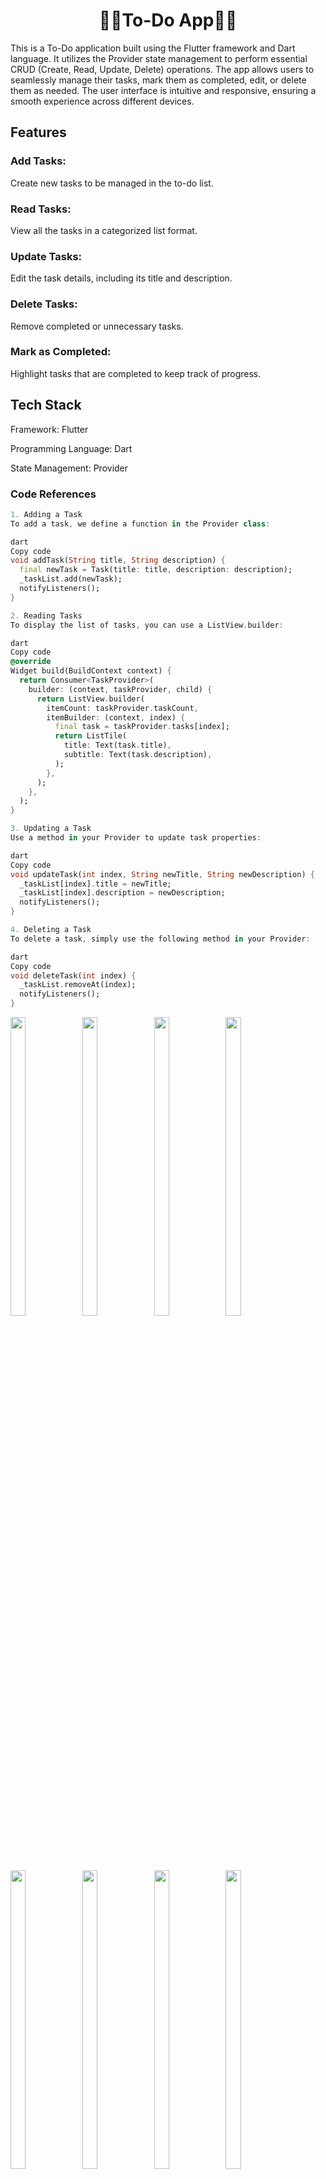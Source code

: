 

<h1 align="center">🔶🔸To-Do App🔸🔶</h1>

This is a To-Do application built using the Flutter framework and Dart language. It utilizes the Provider state management to perform essential CRUD (Create, Read, Update, Delete) operations. The app allows users to seamlessly manage their tasks, mark them as completed, edit, or delete them as needed. The user interface is intuitive and responsive, ensuring a smooth experience across different devices.

## Features
### Add Tasks:
 Create new tasks to be managed in the to-do list.
### Read Tasks: 
View all the tasks in a categorized list format.
### Update Tasks:
 Edit the task details, including its title and description.
### Delete Tasks: 
Remove completed or unnecessary tasks.
### Mark as Completed:
 Highlight tasks that are completed to keep track of progress.
## Tech Stack

Framework: Flutter

Programming Language: Dart

State Management: Provider

### Code References
```dart
1. Adding a Task
To add a task, we define a function in the Provider class:

dart
Copy code
void addTask(String title, String description) {
  final newTask = Task(title: title, description: description);
  _taskList.add(newTask);
  notifyListeners();
}
```
```dart
2. Reading Tasks
To display the list of tasks, you can use a ListView.builder:

dart
Copy code
@override
Widget build(BuildContext context) {
  return Consumer<TaskProvider>(
    builder: (context, taskProvider, child) {
      return ListView.builder(
        itemCount: taskProvider.taskCount,
        itemBuilder: (context, index) {
          final task = taskProvider.tasks[index];
          return ListTile(
            title: Text(task.title),
            subtitle: Text(task.description),
          );
        },
      );
    },
  );
}
```
```dart
3. Updating a Task
Use a method in your Provider to update task properties:

dart
Copy code
void updateTask(int index, String newTitle, String newDescription) {
  _taskList[index].title = newTitle;
  _taskList[index].description = newDescription;
  notifyListeners();
}
```
```dart
4. Deleting a Task
To delete a task, simply use the following method in your Provider:

dart
Copy code
void deleteTask(int index) {
  _taskList.removeAt(index);
  notifyListeners();
}
```

<p>
 

  <img src="https://github.com/user-attachments/assets/9b3d1567-2236-43f0-ac25-c331effde875" width="22%" Height="35%">
    <img src="https://github.com/user-attachments/assets/3aa7e0e4-bbc6-4647-9c1c-b450218a3ac9" width="22%" Height="35%">
      <img src="https://github.com/user-attachments/assets/6d06267b-88af-4878-834e-78bf2b2a02e9" width="22%" Height="35%">
      <img src="https://github.com/user-attachments/assets/1f19edbf-2eaf-4363-92c3-6d7136a0fee4" width="22%" Height="35%">
    <img src="https://github.com/user-attachments/assets/e5e97814-7844-4131-8b80-8c75b3f240c9" width="22%" Height="35%">
      <img src="https://github.com/user-attachments/assets/997e0801-cb78-4e4c-bc15-85ca71c1e5b7" width="22%" Height="35%">
      <img src="https://github.com/user-attachments/assets/6d409537-f084-4c3f-a988-6671579917a9" width="22%" Height="35%">
    <img src="https://github.com/user-attachments/assets/6f0a6962-4c94-4d62-bcec-7827850c7081" width="22%" Height="35%">
      
</p>



https://github.com/user-attachments/assets/aa05ab7b-d012-4ed2-a48e-54e95f502102


<h1 align="center">🔶🔸Counter App🔸🔶</h1> 

# Description

This Flutter-based counter app demonstrates how to use the **Shared Preferences** package to store data persistently. The app allows users to increment a counter, with its value saved locally so that it remains consistent even when the app is restarted. Additionally, users can change the background color, which is also stored persistently.

### Key Features

1. **Persistent Counter**: The counter's value is saved using Shared Preferences, ensuring data continuity across sessions.
2. **Background Color Customization**: Users can choose a background color, and the selected color is stored persistently.

### Code Overview

To set up Shared Preferences in the app, include the package in `pubspec.yaml`:

```yaml
dependencies:
  flutter:
    sdk: flutter
  shared_preferences: ^2.0.0  # Check for the latest version
```

Then, import and use Shared Preferences in your code:

```dart
import 'package:flutter/material.dart';
import 'package:shared_preferences/shared_preferences.dart';

void main() => runApp(CounterApp());

class CounterApp extends StatelessWidget {
  @override
  Widget build(BuildContext context) {
    return MaterialApp(
      home: CounterPage(),
    );
  }
}

class CounterPage extends StatefulWidget {
  @override
  _CounterPageState createState() => _CounterPageState();
}

class _CounterPageState extends State<CounterPage> {
  int _counter = 0;
  Color _bgColor = Colors.white;

  @override
  void initState() {
    super.initState();
    _loadCounter();
    _loadBgColor();
  }

  _loadCounter() async {
    SharedPreferences prefs = await SharedPreferences.getInstance();
    setState(() {
      _counter = prefs.getInt('counter') ?? 0;
    });
  }

  _incrementCounter() async {
    SharedPreferences prefs = await SharedPreferences.getInstance();
    setState(() {
      _counter++;
      prefs.setInt('counter', _counter);
    });
  }

  _loadBgColor() async {
    SharedPreferences prefs = await SharedPreferences.getInstance();
    setState(() {
      _bgColor = Color(prefs.getInt('bgColor') ?? Colors.white.value);
    });
  }

  _changeBgColor(Color color) async {
    SharedPreferences prefs = await SharedPreferences.getInstance();
    setState(() {
      _bgColor = color;
      prefs.setInt('bgColor', color.value);
    });
  }

  @override
  Widget build(BuildContext context) {
    return Scaffold(
      backgroundColor: _bgColor,
      appBar: AppBar(title: Text("Counter App")),
      body: Center(
        child: Column(
          mainAxisAlignment: MainAxisAlignment.center,
          children: <Widget>[
            Text('Counter: $_counter'),
            SizedBox(height: 20),
            ElevatedButton(
              onPressed: _incrementCounter,
              child: Text('Increment Counter'),
            ),
            SizedBox(height: 20),
            ElevatedButton(
              onPressed: () => _changeBgColor(Colors.blue),
              child: Text('Change Background Color'),
            ),
          ],
        ),
      ),
    );
  }
}
```
<p>

 <img src="https://github.com/user-attachments/assets/679f5c7c-2899-4439-b5c2-2d912abbc347" width="22%" Height="35%">
 
</p>

https://github.com/user-attachments/assets/4c5b8e61-ac82-4943-b96f-966f0efaa826

<h1 align="center">🔶🔸Intro Page With Share Preference🔸🔶</h1>


### Description:

The onboarding screen is typically displayed when the app is opened for the first time or when there’s no saved user preference for skipping it. Using Shared Preferences, we save a boolean value to track whether the user has completed onboarding. When the user completes onboarding, we save this preference and navigate them directly to the home screen on subsequent launches.

### Implementation Steps:

1. **Onboarding Screen**: Create a series of introductory screens with navigation options.
2. **Shared Preferences**: Save the user’s preference for having completed onboarding.
3. **Home Screen**: Display this as the main screen if the user has already completed onboarding.

### Code Reference

#### 1. Set up `SharedPreferences` in `pubspec.yaml`:
```yaml
dependencies:
  flutter:
    sdk: flutter
  shared_preferences: ^2.0.15
```

#### 2. Main.dart File
```dart
import 'package:flutter/material.dart';
import 'package:shared_preferences/shared_preferences.dart';
import 'onboarding_screen.dart';
import 'home_screen.dart';

void main() async {
  WidgetsFlutterBinding.ensureInitialized();
  SharedPreferences prefs = await SharedPreferences.getInstance();
  bool? isOnboarded = prefs.getBool('onboarded') ?? false;
  runApp(MyApp(isOnboarded: isOnboarded));
}

class MyApp extends StatelessWidget {
  final bool isOnboarded;
  
  MyApp({required this.isOnboarded});

  @override
  Widget build(BuildContext context) {
    return MaterialApp(
      home: isOnboarded ? HomeScreen() : OnboardingScreen(),
    );
  }
}
```

#### 3. Onboarding Screen (onboarding_screen.dart)
```dart
import 'package:flutter/material.dart';
import 'package:shared_preferences/shared_preferences.dart';
import 'home_screen.dart';

class OnboardingScreen extends StatelessWidget {
  Future<void> _completeOnboarding(BuildContext context) async {
    SharedPreferences prefs = await SharedPreferences.getInstance();
    await prefs.setBool('onboarded', true);
    Navigator.pushReplacement(
      context,
      MaterialPageRoute(builder: (context) => HomeScreen()),
    );
  }

  @override
  Widget build(BuildContext context) {
    return Scaffold(
      body: Center(
        child: Column(
          mainAxisAlignment: MainAxisAlignment.center,
          children: [
            Text('Welcome to the App!'),
            ElevatedButton(
              onPressed: () => _completeOnboarding(context),
              child: Text('Get Started'),
            ),
          ],
        ),
      ),
    );
  }
}
```

<p>
 

  <img src="https://github.com/user-attachments/assets/118ffc8a-93c1-4781-b7de-adc9db6639b2" width="22%" Height="35%">
  
  <img src="https://github.com/user-attachments/assets/b0487aa7-ef01-462b-ad3d-58194314103c" width="22%" Height="35%">
  
  <img src="https://github.com/user-attachments/assets/1083c298-7cbf-4f16-ad00-b50d1edb9129" width="22%" Height="35%">
  
  <img src="https://github.com/user-attachments/assets/d6e1b1c6-4a5e-4926-90d0-b9ed9d9b2e7e" width="22%" Height="35%">
  </p>



https://github.com/user-attachments/assets/6b97b9af-84c6-4907-8507-906ecb4a28ac

<h1 align="center">🔶🔸Stepper Widget🔸🔶</h1>

### Stepper Widget Demo App in Flutter

This app demonstrates the use of the Stepper widget in Flutter, showcasing both vertical and horizontal orientations. The Stepper widget is useful for visualizing a sequence of steps, making it ideal for applications that involve forms, processes, or multi-step tasks.

#### Features
1. **Vertical and Horizontal Stepper**: Toggle between vertical and horizontal orientations of the Stepper widget.
2. **Step Control**: Navigate through steps with `next`, `back`, and `cancel` controls.
3. **State Management**: Manage the active step index for an intuitive user experience.

#### Code Reference

Here's a basic structure of how the Stepper widget can be implemented:

```dart

      body: Stepper(
        type: _isVertical ? StepperType.vertical : StepperType.horizontal,
        currentStep: _currentStep,
        onStepContinue: _currentStep < 2
            ? () => setState(() => _currentStep += 1)
            : null,
        onStepCancel: _currentStep > 0
            ? () => setState(() => _currentStep -= 1)
            : null,
        steps: [
          Step(
            title: Text('Step 1'),
            content: Text('This is the first step.'),
            isActive: _currentStep >= 0,
          ),
          Step(
            title: Text('Step 2'),
            content: Text('This is the second step.'),
            isActive: _currentStep >= 1,
          ),
          Step(
            title: Text('Step 3'),
            content: Text('This is the final step.'),
            isActive: _currentStep >= 2,
          ),
        ],
      ),
    );
  }
}
```

1. **Orientation Toggle**: The app bar includes an icon button to switch between vertical and horizontal modes.
2. **Step Navigation**: The `onStepContinue` and `onStepCancel` functions allow users to navigate through the steps.

#### GitHub Repository
To make the code easily accessible, you can upload it to a GitHub repository. This will allow others to view, clone, and use your Stepper widget demo app.

Let me know if you'd like further assistance with setting up the GitHub repository or if you want additional features added to the app description!

# Vertical Stepper Widget


<p>
  <img src="https://github.com/user-attachments/assets/d7bc1f1a-8e68-4b97-abf7-e331ca3a8e46" width="22%" Height="35%">
 <img src="https://github.com/user-attachments/assets/9d10f78d-1d4f-44ce-a0e8-cba3f460184f" width="22%" Height="35%">
  <img src="https://github.com/user-attachments/assets/8b4c3dc6-d6ee-44b8-abfa-9e31868ea05d" width="22%" Height="35%">
  
  </p>
  
# Horizontal Stepper Widget

  <p>
  <img src="https://github.com/user-attachments/assets/6b65703c-605b-4c65-9982-258c252b9e6c" width="22%" Height="35%">
  <img src="https://github.com/user-attachments/assets/4f65317e-d129-468c-a42e-edce11957f04" width="22%" Height="35%">
  <img src="https://github.com/user-attachments/assets/f06912a4-bd07-46db-8da3-8600be620896" width="22%" Height="35%">
  </p>

https://github.com/user-attachments/assets/af63b503-4490-4385-9d89-02a8e620527b

<h1 align="center">🔶🔸Profile Screen🔸🔶</h1
                                      
### Profile Page Demo with Theme Change and Shared Preferences in Flutter

This Flutter app demonstrates a profile page with a theme switcher. The theme selection persists across sessions using Shared Preferences, allowing users to save their theme choice.

#### Main Features
- **Profile Page**: Displays basic profile information.
- **Theme Switching**: Toggle between light and dark themes.
- **Persistent Theme**: User's theme preference is saved using Shared Preferences.

---

### Code Example

#### 1. Setting Up `ThemeProvider` Class

```dart
import 'package:flutter/material.dart';
import 'package:shared_preferences/shared_preferences.dart';

class ThemeProvider extends ChangeNotifier {
  bool _isDarkMode = false;

  bool get isDarkMode => _isDarkMode;

  ThemeProvider() {
    _loadThemeFromPrefs();
  }

  void toggleTheme() {
    _isDarkMode = !_isDarkMode;
    _saveThemeToPrefs();
    notifyListeners();
  }

  Future<void> _loadThemeFromPrefs() async {
    SharedPreferences prefs = await SharedPreferences.getInstance();
    _isDarkMode = prefs.getBool('isDarkMode') ?? false;
    notifyListeners();
  }

  Future<void> _saveThemeToPrefs() async {
    SharedPreferences prefs = await SharedPreferences.getInstance();
    prefs.setBool('isDarkMode', _isDarkMode);
  }
}
```

#### 2. Main Entry Point (`main.dart`)

```dart


class MyApp extends StatelessWidget {
  @override
  Widget build(BuildContext context) {
    return Consumer<ThemeProvider>(
      builder: (context, themeProvider, child) {
        return MaterialApp(
          theme: themeProvider.isDarkMode ? ThemeData.dark() : ThemeData.light(),
          home: ProfilePage(),
        );
      },
    );
  }
}
```

#### 3. Profile Page with Theme Switch

```dart

      appBar: AppBar(
        title: Text("Profile Page"),
        actions: [
          Switch(
            value: themeProvider.isDarkMode,
            onChanged: (value) {
              themeProvider.toggleTheme();
            },
          ),
        ],
      ),

```

---

### Explanation

- **ThemeProvider Class**: Manages theme state and uses Shared Preferences to persist user preference.
- **Main App (`main.dart`)**: Uses `Provider` to supply the theme across the app.
- **Profile Page**: Displays a basic profile with a theme switcher in the app bar.

### Run the App

Ensure you have dependencies added in `pubspec.yaml`:
```yaml
dependencies:
  flutter:
    sdk: flutter
  provider: ^6.0.0
  shared_preferences: ^2.0.0
```

This code allows users to change themes on the profile page and saves the preference using Shared Preferences. Perfect for showcasing theme persistence and user settings management.


 <p>
  <img src="https://github.com/user-attachments/assets/1ca8a5f5-8cc6-4bdc-92f1-09dfb745e85e" width="22%" Height="35%">
  <img src="https://github.com/user-attachments/assets/b919df99-2796-45f5-90fc-4c8230cd5093" width="22%" Height="35%">

  </p>


https://github.com/user-attachments/assets/6958a874-9120-4158-aed4-f473102bcadf

<h1 align="center">🔶🔸Todo App With SharePrefernce🔸🔶</h1>

### To-Do App in Flutter with Shared Preferences for Data Persistence

This Flutter To-Do app allows users to add, update, read, and delete tasks. Data is stored locally using the **Shared Preferences** package, ensuring that tasks persist between sessions without requiring a backend.

#### Features
- **Add Task:** Allows users to add new tasks with a title and description.
- **Update Task:** Users can update existing tasks, modifying the title and description.
- **Read Tasks:** Displays all saved tasks, even after closing and reopening the app.
- **Delete Task:** Users can remove tasks individually.
- **Data Persistence:** Utilizes Shared Preferences to store and retrieve task data locally.

#### Key Code Snippets

1. **Importing Necessary Packages**
   ```dart
   import 'package:flutter/material.dart';
   import 'package:shared_preferences/shared_preferences.dart';
   import 'dart:convert'; // For encoding and decoding JSON data
   ```

2. **Saving Data to Shared Preferences**
   ```dart
   Future<void> saveTaskList(List<Map<String, String>> tasks) async {
     final prefs = await SharedPreferences.getInstance();
     prefs.setString('taskList', jsonEncode(tasks)); // Encode list to JSON string
   }
   ```

3. **Loading Data from Shared Preferences**
   ```dart
   Future<List<Map<String, String>>> loadTaskList() async {
     final prefs = await SharedPreferences.getInstance();
     String? tasksString = prefs.getString('taskList');
     if (tasksString != null) {
       return List<Map<String, String>>.from(jsonDecode(tasksString));
     }
     return [];
   }
   ```

4. **Adding a New Task**
   ```dart
   void addTask(String title, String description) async {
     List<Map<String, String>> tasks = await loadTaskList();
     tasks.add({'title': title, 'description': description});
     saveTaskList(tasks);
   }
   ```

5. **Updating an Existing Task**
   ```dart
   void updateTask(int index, String newTitle, String newDescription) async {
     List<Map<String, String>> tasks = await loadTaskList();
     tasks[index] = {'title': newTitle, 'description': newDescription};
     saveTaskList(tasks);
   }
   ```

6. **Deleting a Task**
   ```dart
   void deleteTask(int index) async {
     List<Map<String, String>> tasks = await loadTaskList();
     tasks.removeAt(index);
     saveTaskList(tasks);
   }
   ```

    <p>
  <img src="https://github.com/user-attachments/assets/0dff5208-5ff2-4041-9ae3-02bdafadc466" width="22%" Height="35%">
  <img src="https://github.com/user-attachments/assets/a46ca4fe-9796-4a52-b3c6-d0bb906936b7" width="22%" Height="35%">
   <img src="https://github.com/user-attachments/assets/0b6aa4f1-0647-4d65-8d5a-d6b178383b29" width="22%" Height="35%">
  <img src="https://github.com/user-attachments/assets/9052b855-d3d7-4333-9acd-6f67d9fec4bc" width="22%" Height="35%">
  <img src="https://github.com/user-attachments/assets/19f3e079-f810-4f58-975e-53ef8e65197e" width="22%" Height="35%">
  <img src="https://github.com/user-attachments/assets/8900cfb7-b44d-412d-a54a-50fb2d9251b3" width="22%" Height="35%">


  </p>



https://github.com/user-attachments/assets/d3dc6946-b3db-485b-a4c6-bef87dbdfd91


